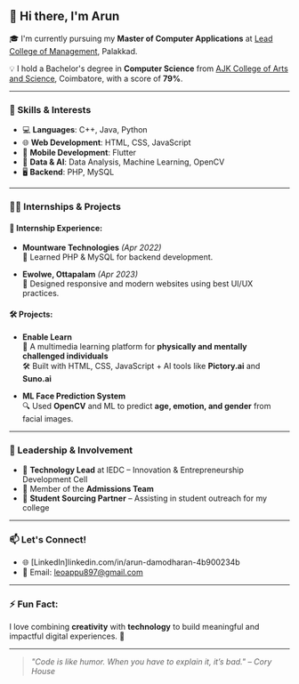 ## 👋 Hi there, I'm Arun 

🎓 I'm currently pursuing my **Master of Computer Applications** at [Lead College of Management](https://lead.ac.in/), Palakkad.

💡 I hold a Bachelor's degree in **Computer Science** from [AJK College of Arts and Science](https://ajkcas.com/), Coimbatore, with a score of **79%**.

---

### 🚀 Skills & Interests

- 💻 **Languages**: C++, Java, Python  
- 🌐 **Web Development**: HTML, CSS, JavaScript  
- 📱 **Mobile Development**: Flutter  
- 🧠 **Data & AI**: Data Analysis, Machine Learning, OpenCV  
- 🖥️ **Backend**: PHP, MySQL  

---

### 🧑‍💻 Internships & Projects

#### 💼 Internship Experience:
- **Mountware Technologies** *(Apr 2022)*  
  🔹 Learned PHP & MySQL for backend development.

- **Ewolwe, Ottapalam** *(Apr 2023)*  
  🔹 Designed responsive and modern websites using best UI/UX practices.

#### 🛠️ Projects:
- **Enable Learn**  
  🎯 A multimedia learning platform for **physically and mentally challenged individuals**  
  🛠️ Built with HTML, CSS, JavaScript + AI tools like **Pictory.ai** and **Suno.ai**

- **ML Face Prediction System**  
  🔍 Used **OpenCV** and ML to predict **age, emotion, and gender** from facial images.

---

### 🌟 Leadership & Involvement

- 🧠 **Technology Lead** at IEDC – Innovation & Entrepreneurship Development Cell  
- 📣 Member of the **Admissions Team**  
- 🤝 **Student Sourcing Partner** – Assisting in student outreach for my college

---

### 📫 Let's Connect!

- 🌐 [LinkedIn]linkedin.com/in/arun-damodharan-4b900234b  
- 📧 Email: leoappu897@gmail.com 


---

### ⚡ Fun Fact:

I love combining **creativity** with **technology** to build meaningful and impactful digital experiences. 🚀

---

> *"Code is like humor. When you have to explain it, it’s bad." – Cory House*
